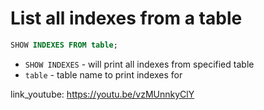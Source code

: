 # List all indexes from a table

```sql
SHOW INDEXES FROM table;
```

- `SHOW INDEXES` - will print all indexes from specified table
- `table` - table name to print indexes for


link_youtube: https://youtu.be/vzMUnnkyClY
